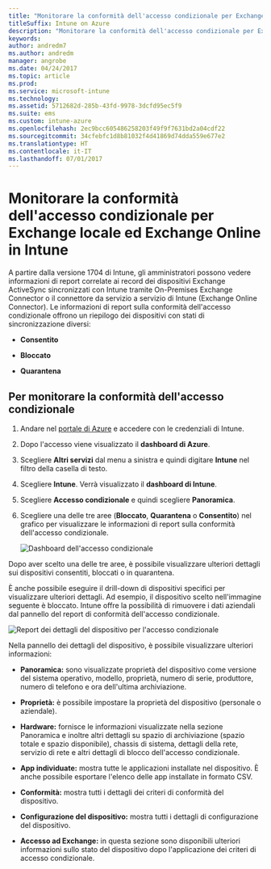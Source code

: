 ```yaml
---
title: "Monitorare la conformità dell'accesso condizionale per Exchange locale ed Exchange Online"
titleSuffix: Intune on Azure
description: "Monitorare la conformità dell'accesso condizionale per Exchange locale ed Exchange Online tramite il portale di Azure in Intune"
keywords: 
author: andredm7
ms.author: andredm
manager: angrobe
ms.date: 04/24/2017
ms.topic: article
ms.prod: 
ms.service: microsoft-intune
ms.technology: 
ms.assetid: 5712682d-285b-43fd-9978-3dcfd95ec5f9
ms.suite: ems
ms.custom: intune-azure
ms.openlocfilehash: 2ec9bcc605486258203f49f9f7631bd2a04cdf22
ms.sourcegitcommit: 34cfebfc1d8b81032f4d41869d74dda559e677e2
ms.translationtype: HT
ms.contentlocale: it-IT
ms.lasthandoff: 07/01/2017
---
```

# <a name="monitor-conditional-access-compliance-for-on-premises-exchange-and-exchange-online-in-intune"></a>Monitorare la conformità dell'accesso condizionale per Exchange locale ed Exchange Online in Intune

A partire dalla versione 1704 di Intune, gli amministratori possono vedere informazioni di report correlate ai record dei dispositivi Exchange ActiveSync sincronizzati con Intune tramite On-Premises Exchange Connector o il connettore da servizio a servizio di Intune (Exchange Online Connector). Le informazioni di report sulla conformità dell'accesso condizionale offrono un riepilogo dei dispositivi con stati di sincronizzazione diversi:

-   **Consentito**

-   **Bloccato**

-   **Quarantena**

## <a name="to-monitor-conditional-access-compliance"></a>Per monitorare la conformità dell'accesso condizionale

1.  Andare nel [portale di Azure](https://portal.azure.com/) e accedere con le credenziali di Intune.

2.  Dopo l'accesso viene visualizzato il **dashboard di Azure**.

3.  Scegliere **Altri servizi** dal menu a sinistra e quindi digitare **Intune** nel filtro della casella di testo.

4.  Scegliere **Intune**. Verrà visualizzato il **dashboard di Intune**.

5.  Scegliere **Accesso condizionale** e quindi scegliere **Panoramica**.

6.  Scegliere una delle tre aree (**Bloccato**, **Quarantena** o **Consentito**) nel grafico per visualizzare le informazioni di report sulla conformità dell'accesso condizionale.

    ![Dashboard dell'accesso condizionale](./media/CA-reporting-intune-1.png)

Dopo aver scelto una delle tre aree, è possibile visualizzare ulteriori dettagli sui dispositivi consentiti, bloccati o in quarantena.

È anche possibile eseguire il drill-down di dispositivi specifici per visualizzare ulteriori dettagli. Ad esempio, il dispositivo scelto nell'immagine seguente è bloccato. Intune offre la possibilità di rimuovere i dati aziendali dal pannello del report di conformità dell'accesso condizionale.

![Report dei dettagli del dispositivo per l'accesso condizionale](./media/CA-reporting-intune-3.png)

Nella pannello dei dettagli del dispositivo, è possibile visualizzare ulteriori informazioni:

-   **Panoramica:** sono visualizzate proprietà del dispositivo come versione del sistema operativo, modello, proprietà, numero di serie, produttore, numero di telefono e ora dell'ultima archiviazione.

-   **Proprietà:** è possibile impostare la proprietà del dispositivo (personale o aziendale).

-   **Hardware:** fornisce le informazioni visualizzate nella sezione Panoramica e inoltre altri dettagli su spazio di archiviazione (spazio totale e spazio disponibile), chassis di sistema, dettagli della rete, servizio di rete e altri dettagli di blocco dell'accesso condizionale.

-   **App individuate:** mostra tutte le applicazioni installate nel dispositivo. È anche possibile esportare l'elenco delle app installate in formato CSV.

-   **Conformità:** mostra tutti i dettagli dei criteri di conformità del dispositivo.

-   **Configurazione del dispositivo:** mostra tutti i dettagli di configurazione del dispositivo.

-   **Accesso ad Exchange:** in questa sezione sono disponibili ulteriori informazioni sullo stato del dispositivo dopo l'applicazione dei criteri di accesso condizionale.
